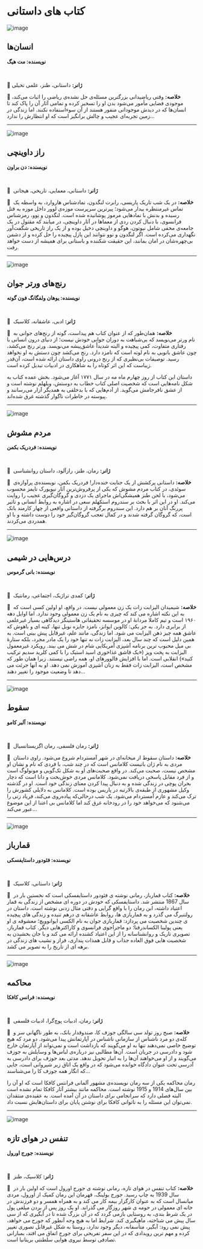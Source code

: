 # کتاب های داستانی


![image]()




## انسان‌ها


**نویسنده: مت هیگ**


‌


🔹  **ژانر:** داستانی، طنز، علمی تخیلی


🔹  **خلاصه:** وقتی ریاضیدانی بزرگترین مسئله‌ی حل نشده‌ی ریاضی را اثبات می‌کند، موجودی فضایی مأمور می‌شود بدن او را تسخیر کرده و تمامی آثار آن را پاک کند تا انسان‌ها که در دیدش موجوداتی منفور هستند از آن سوءاستفاده نکنند. اما زندگی در زمین تجربه‌ای عجیب و چالش برانگیز است که او انتظارش را ندارد...


---


![image]()


## راز داوینچی


**نویسنده: دن براون**


‌


🔹  **ژانر:** داستانی، معمایی، تاریخی، هیجانی


🔹  **خلاصه:** در یک شب تاریک پاریسی، رابرت لنگدون، نمادشناس هاروارد، به واسطه یک تماس غیرمنتظره بیدار می‌شود؛ پیرترین سرپرست موزه‌ی لوور داخل موزه به قتل رسیده و بدنش با نمادهایی مرموز پوشانیده شده است. لنگدون و نِوو، رمزشناس فرانسوی، با دنبال کردن ردی از معماها در آثار داوینچی، در میابند که مقتول در یک جامعه‌ی مخفی شامل نیوتون، هوگو و داوینچی دخیل بوده و از یک راز تاریخی شگفت‌آور نگهداری می‌کرده است. اگر لنگدون و نوو نتوانند این پازل پیچیده را حل کرده و از دشمن بی‌چهره‌شان در امان بمانند، این حقیقت شکننده و باستانی برای همیشه از دست خواهد رفت.


---


![image]()


## رنج‌های ورتر جوان


**نویسنده: یوهان ولفگانگ فون گوته**


‌


🔹  **ژانر:** ادبی، عاشقانه، کلاسیک


🔹  **خلاصه:** همان‌طور که از عنوان کتاب هم پیداست، گوته از رنج‌های جوانی به نام ورتر می‌نویسد که بی‌شباهت به دوران جوانی خودش نیست؛ از دنیای درون انسانی با رفتاری متفاوت، کمی پیچیده و البته شدیداً عاشق‌پیشه می‌نویسد. ورتر رنج می‌کشد، چون عاشق بانویی به نام لوته است که نامزد دارد. رنج می‌کشد چون دستش به او نخواهد رسید. توصیفات بی‌نظیری که از رنج درونی راوی داستان ارائه شده است، آن‌قدر زیباست که این اثر کوتاه را به شاهکاری در ادبیات تبدیل کرده است.


داستان این کتاب از روز چهارم ماه مه در سال ۱۷۷۱ آغاز می‌شود. بخش عمده کتاب به شکل نامه‌هایی است که شخصیت اصلی کتاب خطاب به دوستش، ویلهلم نوشته است و از عشق نافرجامش می‌گوید. از آدم‌هایی که با بدخلقی به همدیگر آزار می‌رسانند و پیوسته در خاطرات ناگوار گذشته غرق شده‌اند.


---


![image]()


## مردم مشوش


**نویسنده: فردریک بکمن**


‌


🔹  **ژانر:** رمان، طنز، رازآلود، داستان روانشناسی


🔹  **خلاصه:** داستانی پرکشش از یک جنایت خنده‌دار! فردریک بکمن، نویسنده‌ی پرآوازه‌ی سوئدی، در کتاب مردم مشوش که یکی از پرفروش‌ترین آثار نیویورک تایمز محسوب می‌شود، با لحن طنز همیشگی‌اش ماجرای یک دزدی و گروگان‌گیری عجیب را روایت می‌کند. او در این اثر با بحث بر سندروم استکهلم سعی در اشاره به روابط انسانی و تاثیر پررنگ آنان بر هم دارد. این سندروم برگرفته از داستانی واقعی از چهار کارمند بانک است، که گروگان گرفته شدند و در کمال تعجب گروگان‌گیر خود را دوست داشته و با او همدردی می‌کردند.


---


![image]()


## درس‌هایی در شیمی


**نویسنده: بانی گرموس**


‌


🔹  **ژانر:** کمدی تراژیک، اجتماعی، رمانتيک


🔹  **خلاصه:** شیمیدان الیزابت زات یک زن معمولی نیست. در واقع، او اولین کسی است که به این نکته اشاره می کند که چیزی به نام یک زن معمولی وجود ندارد. اما اوایل دهه ۱۹۶۰ است و تیم کاملا مردانۀ او در موسسه تحقیقاتی هاستینگز دیدگاهی بسیار غیرعلمی از برابری دارد. به جز یکی: کالوین ایوانز، نامزد جایزه نوبل تنها، کینه ای و باهوش که عاشق همه چیز ذهن الیزابت می شود. اما زندگی، مانند علم، غیرقابل پیش بینی است. به همین دلیل است که چند سال بعد، الیزابت زات نه تنها خود را یک مادر مجرد، بلکه ستارۀ بی میل محبوب ترین برنامه آشپزی آمریکایی شام در شش می بیند. رویکرد غیرمعمول الیزابت به پخت وپز («یک قاشق غذاخوری اسید استیک را با کمی کلرید سدیم ترکیب کنید») انقلابی است. اما با افزایش فالوورهای او، همه راضی نیستند. زیرا همان طور که مشخص است، الیزابت زات فقط به زنان آشپزی آموزش نمی دهد. او به آنها جرئت می دهد تا وضعیت موجود را تغییر دهند...


---


![image]()


## سقوط


**نویسنده: آلبر کامو**


‌


🔹  **ژانر:** رمان فلسفی، رمان اگزیستانسیال


🔹  **خلاصه:** داستان سقوط از میخانه‌ای در شهر آمستردام شروع می‌شود. راوی داستان مردی به نام ژان باتیست کلامانس است که در چند شب، با فردی که نام و نشان او مشخص نیست، صحبت می‌کند. در واقع صحبت‌های او به شکل تک‌گویی و مونولوگ است و از فرد مقابل پاسخی دریافت نمی‌شود. کلامانس مردی خوش‌بخت و دانا است که دچار بحران پوچی در زندگی شده و به‌ دنبال پیدا کردن معنای زندگی خود است. او در گذشته وکیل مشهوری از طبقه‌‌ی بالارتبه در پاریس بوده است. کلامانس به دلایلی کشورش را ترک می‌کند و عازم آمستردام می‌شود. یک شب در‌حالی‌که پیاده‌روی می‌کند، فریاد زنی را می‌شنود که می‌خواهد خود را در رودخانه غرق کند اما کلامانس بی اعتنا از این موضوع عبور می‌کند...


---


![image]()


## قمارباز


**نویسنده: فئودور داستایفسکی**

‌‌
 

🔹  **ژانر:** داستانی، کلاسیک


🔹  **خلاصه:** کتاب قمارباز، رمانی نوشته ی فئودور داستایفسکی است که نخستین بار در سال 1867 منتشر شد. داستایفسکی که خودش در دوره ای مشخص از زندگی به قمار اعتیاد داشته، این رمان را با واقع گرایی و دقتی مثال زدنی نوشته است. داستان در رولتنبرگ می گذرد و به قماربازی ها، روابط عاشقانه ی درهم تنیده و زندگی های پیچیده ی چندین شخصیت می پردازد: قماربازی جوان به نام الکسی ایوانوویچ؛ معشوقه ی او یعنی پولینا الکساندرفنا؛ دو ماجراجوی فرانسوی و کاراکترهایی دیگر. کتاب قمارباز، تصویری تاریک و روانشناسانه را از این اعتیاد کشنده ارائه می کند و با جان بخشیدن به شخصیت هایی فوق العاده جذاب و قابل همذات پنداری، فراز و نشیب های زندگی در برهه ای از تاریخ را به تصویر می کشد.


---


![image]()


## محاکمه


**نویسنده: فرانس کافکا**


‌


🔹  **ژانر:** رمان، ادبیات پوچ‌گرا، ادبیات‌ فلسفی


🔹  **خلاصه:** صبح روز تولد سی سالگی جوزف کا، صندوقدار بانک، به طور ناگهانی سر و کله‌ی دو مرد ناشناس از سازمانی ناشناس در آپارتمانش پیدا می‌شود. دو مرد که هیچ توضیح خاصی نمی‌دهند تنها به او می‌گویند که بازداشت است و نمی‌تواند از آپارتمان خارج شود و دادرسی در جریان است. آن‌ها مطالبی نیز درباره‌ی لباس‌ها و وسایلش به جوزف می‌گویند و از او می‌خواهند آن‌ها را به انبار تحویل ندهد. مدتی بعد جوزف برای دادرسی به آدرسی تحت عنوان دادگاه خوانده می‌شود که در واقع یک اتاق زیر شیروانی است، جایی که انگار همه جوزف کا را می‌شناسند...


رمان محاکمه یکی از سه رمان نویسنده‌ی مشهور آلمانی فرانتس کافکا است که او آن را بین سال‌های 1914 و 1915 نوشته است. محاکمه مانند بیشتر آثار کافکا تمام نشده است البته فصلی دارد که سرانجامی برای داستان در آن آمده است. به عقیده‌ی منتقدان نمی‌توان این مسئله را به ناتوانی کافکا برای نوشتن پایان برای داستان‌هایش نسبت داد.


---


![image]()


## تنفس در هوای تازه


**نویسنده: جورج اورول** 


‌


🔹  **ژانر:** کلاسیک، طنز


🔹  **خلاصه:** کتاب تنفس در هوای تازه، رمانی نوشته ی جورج اورول است که اولین بار در سال 1939 به چاپ رسید. جورج بولینگ، قهرمان این رمان کمیک از اورول، مردی میانسال است که به عنوان کارگزار بیمه کار می کند و به همراه همسر و دو فرزندش در خانه ای معمولی در حومه ی شهر روزگار می گذراند. او یک روز پس از بردن مبلغی پول در یک شرط بندی، به روستایی بازمی گردد که در آن بزرگ شده تا در آبگیری که از سی سال پیش می شناخته، ماهیگیری کند. شرایط اما به هیچ وجه آنطور که جورج می خواهد، پیش نمی رود: آبگیر، متأسفانه، دیگر وجود ندارد، روستا به شکل غیرقابل تصوری تغییر کرده و مهم ترین رویدادی که در این سفر تفریحی برای جورج اتفاق می افتد، بمبارانی تصادفی توسط نیروی هوایی سلطنتی بریتانیا است.
